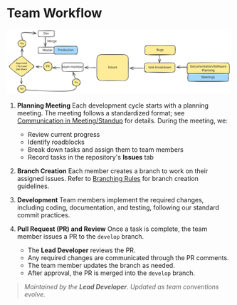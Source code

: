 # Team Workflow

![Workflow Diagram](assets/team-workflow.svg)

1. **Planning Meeting**
Each development cycle starts with a planning meeting. The meeting follows a standardized format; see [Communication in Meeting/Standup](communication/Standup) for details. During the meeting, we:
   - Review current progress
   - Identify roadblocks
   - Break down tasks and assign them to team members
   - Record tasks in the repository's **Issues** tab

2. **Branch Creation**
Each member creates a branch to work on their assigned issues. Refer to [Branching Rules](branching/branch-creation) for branch creation guidelines.

3. **Development**
Team members implement the required changes, including coding, documentation, and testing, following our standard commit practices.

4. **Pull Request (PR) and Review**
   Once a task is complete, the team member issues a PR to the `develop` branch.
   - The **Lead Developer** reviews the PR.
   - Any required changes are communicated through the PR comments.
   - The team member updates the branch as needed.
   - After approval, the PR is merged into the `develop` branch.

> _Maintained by the **Lead Developer**. Updated as team conventions evolve._
